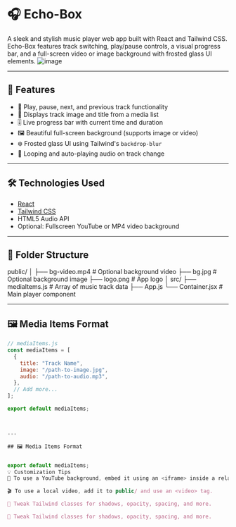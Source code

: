 # 🎧 Echo-Box

A sleek and stylish music player web app built with React and Tailwind CSS. Echo-Box features track switching, play/pause controls, a visual progress bar, and a full-screen video or image background with frosted glass UI elements.
![image](https://github.com/user-attachments/assets/b469b278-7a38-4704-a0eb-0a85d48d7d1c)

---

## 🚀 Features

- 🎵 Play, pause, next, and previous track functionality
- 📀 Displays track image and title from a media list
- 🎚 Live progress bar with current time and duration
- 🖼 Beautiful full-screen background (supports image or video)
- ❄️ Frosted glass UI using Tailwind's `backdrop-blur`
- 🔁 Looping and auto-playing audio on track change

---

## 🛠 Technologies Used

- [React](https://reactjs.org/)
- [Tailwind CSS](https://tailwindcss.com/)
- HTML5 Audio API
- Optional: Fullscreen YouTube or MP4 video background

---

## 📁 Folder Structure

public/
│
├── bg-video.mp4 # Optional background video
├── bg.jpg # Optional background image
├── logo.png # App logo
│
src/
├── mediaItems.js # Array of music track data
├── App.js
└── Container.jsx # Main player component

---

## 🖼 Media Items Format

```js
// mediaItems.js
const mediaItems = [
  {
    title: "Track Name",
    image: "/path-to-image.jpg",
    audio: "/path-to-audio.mp3",
  },
  // Add more...
];

export default mediaItems;



---

## 🖼 Media Items Format


export default mediaItems;
💡 Customization Tips
🌅 To use a YouTube background, embed it using an <iframe> inside a relative container.

🎬 To use a local video, add it to public/ and use an <video> tag.

🎨 Tweak Tailwind classes for shadows, opacity, spacing, and more.

🎨 Tweak Tailwind classes for shadows, opacity, spacing, and more.

